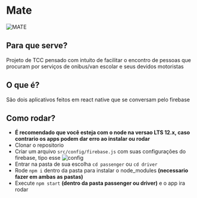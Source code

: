 # Mate

![MATE](https://user-images.githubusercontent.com/39389740/100693634-106d1180-336c-11eb-997f-16a3fc0ef8e1.png)

## Para que serve?
Projeto de TCC pensado com intuito de facilitar o encontro de pessoas que procuram por serviços de onibus/van escolar e seus devidos motoristas

## O que é?
São dois aplicativos feitos em react native que se conversam pelo firebase

## Como rodar?
- **É recomendado que você esteja com o node na versao LTS 12.x, caso contrario os apps podem dar erro ao instalar ou rodar**
- Clonar o repositorio
- Criar um arquivo `src/config/firebase.js` com suas configurações do firebase, tipo esse
![config](https://user-images.githubusercontent.com/39389740/100952544-7fbf3e80-34ef-11eb-8acd-6716661ed57f.png)
- Entrar na pasta de sua escolha `cd passenger` ou `cd driver`
- Rode `npm i` dentro da pasta para instalar o node_modules **(necessario fazer em ambas as pastas)**
- Execute `npm start` **(dentro da pasta passenger ou driver)** e o app ira rodar



